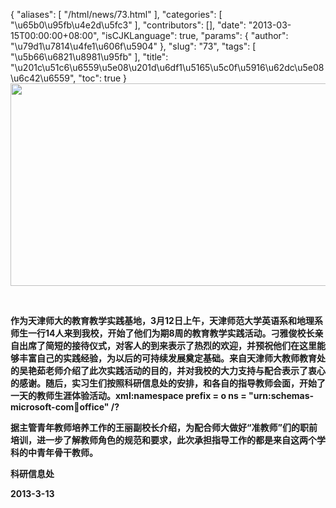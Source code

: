 {
    "aliases": [
        "/html/news/73.html"
    ],
    "categories": [
        "\u65b0\u95fb\u4e2d\u5fc3"
    ],
    "contributors": [],
    "date": "2013-03-15T00:00:00+08:00",
    "isCJKLanguage": true,
    "params": {
        "author": "\u79d1\u7814\u4fe1\u606f\u5904"
    },
    "slug": "73",
    "tags": [
        "\u5b66\u6821\u8981\u95fb"
    ],
    "title": "\u201c\u51c6\u6559\u5e08\u201d\u6df1\u5165\u5c0f\u5916\u62dc\u5e08\u6c42\u6559",
    "toc": true
}
**<img
    src="https://cdn.tfls.online/mirror/full/e73794baa66ccf811ee7043346bef67bb45b94c6.jpg"
    style="display:block;margin-left:auto;margin-right:auto;"
    decoding="async"
    fetchpriority="auto"
    loading="lazy"
    height="324"
    width="600"
/>**

 

**作为天津师大的教育教学实践基地，3月12日上午，天津师范大学英语系和地理系师生一行14人来到我校，开始了他们为期8周的教育教学实践活动。刁雅俊校长亲自出席了简短的接待仪式，对客人的到来表示了热烈的欢迎，并预祝他们在这里能够丰富自己的实践经验，为以后的可持续发展奠定基础。来自天津师大教师教育处的吴艳茹老师介绍了此次实践活动的目的，并对我校的大力支持与配合表示了衷心的感谢。随后，实习生们按照科研信息处的安排，和各自的指导教师会面，开始了一天的教师生涯体验活动。xml:namespace prefix = o ns = "urn:schemas-microsoft-com:office:office" /?**

**据主管青年教师培养工作的王丽副校长介绍，为配合师大做好“准教师”们的职前培训，进一步了解教师角色的规范和要求，此次承担指导工作的都是来自这两个学科的中青年骨干教师。**

**科研信息处**

**2013-3-13**

